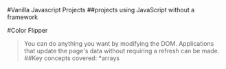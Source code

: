 #Vanilla Javascript Projects
##projects using JavaScript without a framework

#Color Flipper

>You can do anything you want by modifying the DOM. 
Applications that update the page's data without requiring a refresh can be made.
##Key concepts covered:
*arrays

